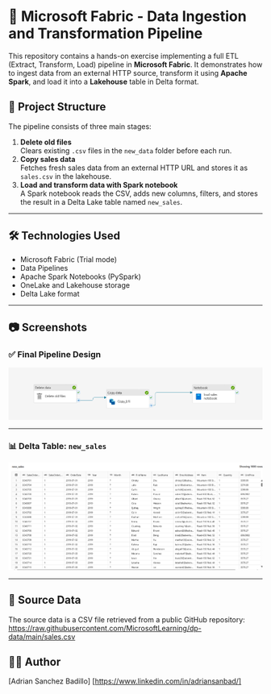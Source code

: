# 🚀 Microsoft Fabric - Data Ingestion and Transformation Pipeline

This repository contains a hands-on exercise implementing a full ETL (Extract, Transform, Load) pipeline in **Microsoft Fabric**. It demonstrates how to ingest data from an external HTTP source, transform it using **Apache Spark**, and load it into a **Lakehouse** table in Delta format.

## 📁 Project Structure

The pipeline consists of three main stages:

1. **Delete old files**  
   Clears existing `.csv` files in the `new_data` folder before each run.
2. **Copy sales data**  
   Fetches fresh sales data from an external HTTP URL and stores it as `sales.csv` in the lakehouse.
3. **Load and transform data with Spark notebook**  
   A Spark notebook reads the CSV, adds new columns, filters, and stores the result in a Delta Lake table named `new_sales`.

---

## 🛠 Technologies Used

- Microsoft Fabric (Trial mode)
- Data Pipelines
- Apache Spark Notebooks (PySpark)
- OneLake and Lakehouse storage
- Delta Lake format

---

## 📷 Screenshots

### ✅ Final Pipeline Design

![Final Pipeline](pipeline.png)

---

### 📊 Delta Table: `new_sales`

![Delta Table Preview](new_sales_table.png)

---

## 📎 Source Data

The source data is a CSV file retrieved from a public GitHub repository:
https://raw.githubusercontent.com/MicrosoftLearning/dp-data/main/sales.csv

## 🧑‍💻 Author
[Adrian Sanchez Badillo]
[https://www.linkedin.com/in/adriansanbad/]


